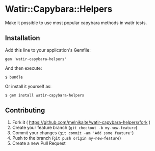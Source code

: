 # Watir::Capybara::Helpers

Make it possible to use most popular capybara methods in watir tests.

## Installation

Add this line to your application's Gemfile:

    gem 'watir-capybara-helpers'

And then execute:

    $ bundle

Or install it yourself as:

    $ gem install watir-capybara-helpers


## Contributing

1. Fork it ( https://github.com/melnikaite/watir-capybara-helpers/fork )
2. Create your feature branch (`git checkout -b my-new-feature`)
3. Commit your changes (`git commit -am 'Add some feature'`)
4. Push to the branch (`git push origin my-new-feature`)
5. Create a new Pull Request
